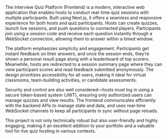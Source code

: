 The Interview Quiz Platform (Frontend) is a modern, interactive web application that enables hosts to conduct real-time quiz sessions with multiple participants. Built using Next.js, it offers a seamless and responsive experience for both hosts and quiz participants. Hosts can create quizzes, launch live sessions, and push questions to connected players. Participants join using a session code and receive each question instantly through a WebSocket connection, allowing them to answer within a timed window.

The platform emphasizes simplicity and engagement. Participants get instant feedback on their answers, and once the session ends, they’re shown a personal result page along with a leaderboard of top scorers. Meanwhile, hosts are redirected to a session summary page where they can view participant scores and read feedback submitted anonymously. The design prioritizes accessibility for all users, making it ideal for virtual classrooms, team-building activities, or candidate assessments.

Security and control are also well considered—hosts must log in using a secure token-based system (JWT), ensuring only authorized users can manage quizzes and view results. The frontend communicates efficiently with the backend APIs to manage state and data, and uses real-time WebSocket channels to keep all participants in sync without page reloads.

This project is not only technically robust but also user-friendly and highly engaging, making it an excellent addition to your portfolio and a valuable tool for live quiz hosting in various contexts.
